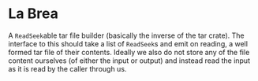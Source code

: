 # La Brea

A `ReadSeek`able tar file builder (basically the inverse of the tar crate). The
interface to this should take a list of `ReadSeek`s and emit on reading, a well
formed tar file of their contents. Ideally we also do not store any of the file
content ourselves (of either the input or output) and instead read the input as
it is read by the caller through us.
